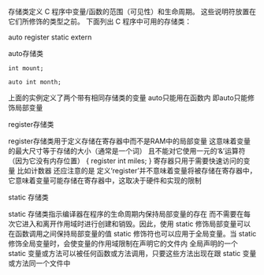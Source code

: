 存储类定义 C 程序中变量/函数的范围（可见性）和生命周期。
这些说明符放置在它们所修饰的类型之前。
下面列出 C 程序中可用的存储类：

auto
register
static
extern

auto存储类
```
int mount;

auto int month;

```
上面的实例定义了两个带有相同存储类的变量
auto只能用在函数内
即auto只能修饰局部变量

register存储类

register存储类用于定义存储在寄存器中而不是RAM中的局部变量
这意味着变量的最大尺寸等于存储的大小（通常是一个词）
且不能对它使用一元的‘&’运算符（因为它没有内存位置）
{
	register int miles;
}
寄存器只用于需要快速访问的变量 比如计数器 还应注意的是 定义‘register’并不意味着变量将被存储在寄存器中，它意味着变量可能存储在寄存器中，这取决于硬件和实现的限制

static 存储类 

static 存储类指示编译器在程序的生命周期内保持局部变量的存在
而不需要在每次它进入和离开作用域时进行创建和销毁。因此，使用 static 修饰局部变量可以在函数调用之间保持局部变量的值
static 修饰符也可以应用于全局变量。当 static 修饰全局变量时，会使变量的作用域限制在声明它的文件内
全局声明的一个 static 变量或方法可以被任何函数或方法调用，只要这些方法出现在跟 static 变量或方法同一个文件中


